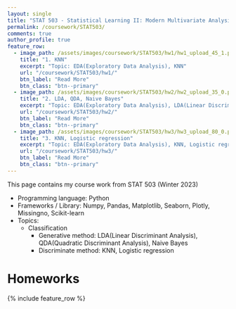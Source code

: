 ```yaml
---
layout: single
title: "STAT 503 - Statistical Learning II: Modern Multivariate Analysis"
permalink: /coursework/STAT503/
comments: true
author_profile: true
feature_row:
  - image_path: /assets/images/coursework/STAT503/hw1/hw1_upload_45_1.png
    title: "1. KNN"
    excerpt: "Topic: EDA(Exploratory Data Analysis), KNN"
    url: "/coursework/STAT503/hw1/"
    btn_label: "Read More"
    btn_class: "btn--primary"	
  - image_path: /assets/images/coursework/STAT503/hw2/hw2_upload_35_0.png
    title: "2. LDA, QDA, Naive Bayes"
    excerpt: "Topic: EDA(Exploratory Data Analysis), LDA(Linear Discriminant Analysis), QDA(Quadratic Discriminant Analysis), Naive Bayes"
    url: "/coursework/STAT503/hw2/"
    btn_label: "Read More"
    btn_class: "btn--primary"	
  - image_path: /assets/images/coursework/STAT503/hw3/hw3_upload_80_0.png
    title: "3. KNN, Logistic regression"
    excerpt: "Topic: EDA(Exploratory Data Analysis), KNN, Logistic regression, LOOCV(Leave One Out Cross Validation)"
    url: "/coursework/STAT503/hw3/"
    btn_label: "Read More"
    btn_class: "btn--primary"	
---
```


This page contains my course work from STAT 503 (Winter 2023)

- Programming language: Python
- Frameworks / Library: Numpy, Pandas, Matplotlib, Seaborn, Plotly, Missingno, Scikit-learn
- Topics: 
    - Classification
        - Generative method: LDA(Linear Discriminant Analysis), QDA(Quadratic Discriminant Analysis), Naive Bayes 
        - Discriminate method: KNN, Logistic regression

# Homeworks

 {% include feature_row %}